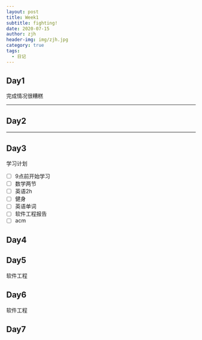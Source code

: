 ```yaml
---
layout: post
title: Week1
subtitle: fighting!
date: 2020-07-15
author: zjh
header-img: img/zjh.jpg
category: true
tags:
  - 日记
---
```


## Day1
完成情况很糟糕
***

## Day2
***

## Day3

学习计划
* [ ] 9点前开始学习
* [ ] 数学两节
* [ ] 英语2h
* [ ] 健身
* [ ] 英语单词
* [ ] 软件工程报告
* [ ] acm

## Day4
## Day5 
软件工程
## Day6
软件工程
## Day7


